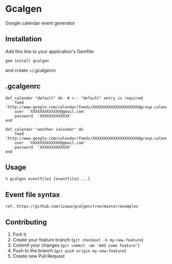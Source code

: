 # Gcalgen

Google calendar event generator

## Installation

Add this line to your application's Gemfile:

    gem install gcalgen

and create ~/.gcalgenrc


## .gcalgenrc

    def_calendar "default" do  # <-- "default" entry is required
   		feed  'http://www.google.com/calendar/feeds/XXXXXXXXXXXXXXXXXXXX@group.calendar.google.com/private/full'
		user  'XXXXXXXXXXXXX@gmail.com'
		password  'XXXXXXXXXXXXX'
    end

    def_calendar "another calendar" do
   		feed  'http://www.google.com/calendar/feeds/XXXXXXXXXXXXXXXXXXXX@group.calendar.google.com/private/full'
		user  'XXXXXXXXXXXXX@gmail.com'
		password  'XXXXXXXXXXXXX'
    end

   
## Usage

    % gcalgen eventfile1 [eventfile2....]


## Event file syntax

    ref, https://github.com/izawa/gcalgen/tree/master/examples

## Contributing

1. Fork it
2. Create your feature branch (`git checkout -b my-new-feature`)
3. Commit your changes (`git commit -am 'Add some feature'`)
4. Push to the branch (`git push origin my-new-feature`)
5. Create new Pull Request
